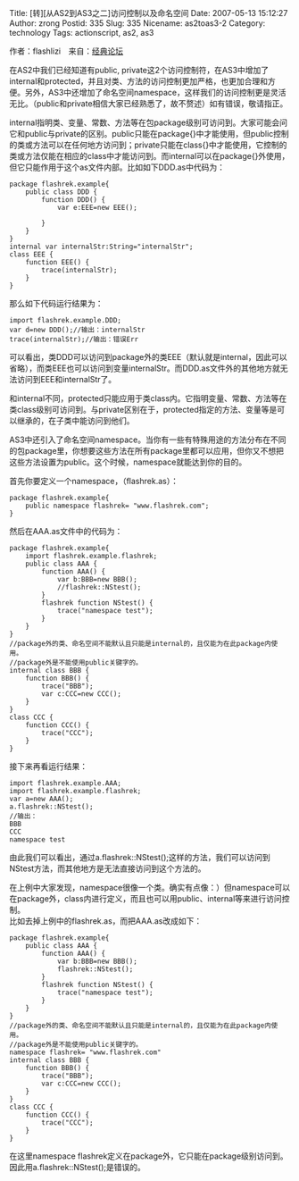Title: [转][从AS2到AS3之二]访问控制以及命名空间
Date: 2007-05-13 15:12:27
Author: zrong
Postid: 335
Slug: 335
Nicename: as2toas3-2
Category: technology
Tags: actionscript, as2, as3

作者：flashlizi　来自：[经典论坛](http://bbs.blueidea.com/thread-2740982-1-1.html)

在AS2中我们已经知道有public,
private这2个访问控制符，在AS3中增加了internal和protected，并且对类、方法的访问控制更加严格，也更加合理和方便。另外，AS3中还增加了命名空间namespace，这样我们的访问控制更是灵活无比。（public和private相信大家已经熟悉了，故不赘述）如有错误，敬请指正。

internal指明类、变量、常数、方法等在包package级别可访问到。大家可能会问它和public与private的区别。public只能在package{}中才能使用，但public控制的类或方法可以在任何地方访问到；private只能在class{}中才能使用，它控制的类或方法仅能在相应的class中才能访问到。而internal可以在package{}外使用，但它只能作用于这个as文件内部。比如如下DDD.as中代码为：<!--more-->

``` {lang="ActionScript"}
package flashrek.example{
    public class DDD {
        function DDD() {
            var e:EEE=new EEE();

        }
    }
}
internal var internalStr:String="internalStr";
class EEE {
    function EEE() {
        trace(internalStr);
    }
}
```

那么如下代码运行结果为：

``` {lang="ActionScript"}
import flashrek.example.DDD;
var d=new DDD();//输出：internalStr
trace(internalStr);//输出：错误Err
```

可以看出，类DDD可以访问到package外的类EEE（默认就是internal，因此可以省略），而类EEE也可以访问到变量internalStr。而DDD.as文件外的其他地方就无法访问到EEE和internalStr了。

和internal不同，protected只能应用于类class内。它指明变量、常数、方法等在类class级别可访问到。与private区别在于，protected指定的方法、变量等是可以继承的，在子类中能访问到他们。

AS3中还引入了命名空间namespace。当你有一些有特殊用途的方法分布在不同的包package里，你想要这些方法在所有package里都可以应用，但你又不想把这些方法设置为public。这个时候，namespace就能达到你的目的。

首先你要定义一个namespace，（flashrek.as）：

``` {lang="ActionScript"}
package flashrek.example{
    public namespace flashrek= "www.flashrek.com";
}
```

然后在AAA.as文件中的代码为：

``` {lang="ActionScript"}
package flashrek.example{
    import flashrek.example.flashrek;
    public class AAA {        
        function AAA() {
            var b:BBB=new BBB();
            //flashrek::NStest();
        }
        flashrek function NStest() {
            trace("namespace test");
        }
    }
}
//package外的类、命名空间不能默认且只能是internal的，且仅能为在此package内使用。
//package外是不能使用public关键字的。
internal class BBB {
    function BBB() {
        trace("BBB");
        var c:CCC=new CCC();
    }
}
class CCC {
    function CCC() {
        trace("CCC");
    }
}
```

接下来再看运行结果：

``` {lang="ActionScript"}
import flashrek.example.AAA;
import flashrek.example.flashrek;
var a=new AAA();
a.flashrek::NStest();
//输出：
BBB
CCC
namespace test
```

由此我们可以看出，通过a.flashrek::NStest();这样的方法，我们可以访问到NStest方法，而其他地方是无法直接访问到这个方法的。

在上例中大家发现，namespace很像一个类。确实有点像：）但namespace可以在package外，class内进行定义，而且也可以用public、internal等来进行访问控制。  
比如去掉上例中的flashrek.as，而把AAA.as改成如下：

``` {lang="ActionScript"}
package flashrek.example{    
    public class AAA {        
        function AAA() {
            var b:BBB=new BBB();
            flashrek::NStest();
        }
        flashrek function NStest() {
            trace("namespace test");
        }
    }
}
//package外的类、命名空间不能默认且只能是internal的，且仅能为在此package内使用。
//package外是不能使用public关键字的。
namespace flashrek= "www.flashrek.com"
internal class BBB {
    function BBB() {
        trace("BBB");
        var c:CCC=new CCC();
    }
}
class CCC {
    function CCC() {
        trace("CCC");
    }
}
```

在这里namespace
flashrek定义在package外，它只能在package级别访问到。因此用a.flashrek::NStest();是错误的。


